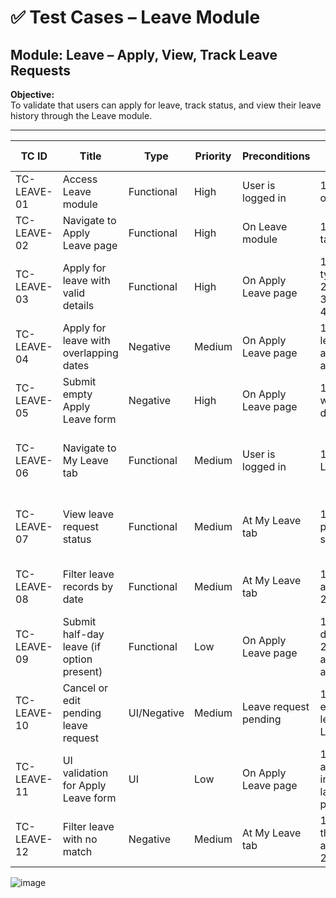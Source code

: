 # ✅ Test Cases – Leave Module

## Module: Leave – Apply, View, Track Leave Requests

**Objective:**  
To validate that users can apply for leave, track status, and view their leave history through the Leave module.

---

| TC ID       | Title                                      | Type       | Priority | Preconditions       | Test Steps                                                                                     | Expected Result                                       | Status |
|-------------|--------------------------------------------|------------|----------|----------------------|------------------------------------------------------------------------------------------------|--------------------------------------------------------|--------|
| TC-LEAVE-01 | Access Leave module                        | Functional | High     | User is logged in    | 1. Click “Leave” on sidebar                                                                    | Leave dashboard page loads                            | ✅ Pass |
| TC-LEAVE-02 | Navigate to Apply Leave page              | Functional | High     | On Leave module      | 1. Click “Apply” tab from top bar                                                              | Apply Leave form is displayed                         | ✅ Pass |
| TC-LEAVE-03 | Apply for leave with valid details        | Functional | High     | On Apply Leave page  | 1. Select leave type<br>2. Choose dates<br>3. Add reason<br>4. Click Apply                    | Leave request is submitted                            | ✅ Pass |
| TC-LEAVE-04 | Apply for leave with overlapping dates    | Negative   | Medium   | On Apply Leave page  | 1. Submit new leave request for a date range that already has leave                           | Error shown or request rejected                       | ✅ Pass |
| TC-LEAVE-05 | Submit empty Apply Leave form             | Negative   | High     | On Apply Leave page  | 1. Click Apply without selecting dates or type                                                 | Required field errors are shown                       | ✅ Pass |
| TC-LEAVE-06 | Navigate to My Leave tab                  | Functional | Medium   | User is logged in    | 1. Click “My Leave” tab                                                                        | Table showing leave history/status is displayed       | ✅ Pass |
| TC-LEAVE-07 | View leave request status                 | Functional | Medium   | At My Leave tab      | 1. Look for previously submitted leave                                                         | Status like "Pending", "Approved", or "Rejected" shown | ✅ Pass |
| TC-LEAVE-08 | Filter leave records by date              | Functional | Medium   | At My Leave tab      | 1. Choose From and To date<br>2. Click Search                                                  | Only matching leave records shown                     | ✅ Pass |
| TC-LEAVE-09 | Submit half-day leave (if option present) | Functional | Low      | On Apply Leave page  | 1. Select half-day option<br>2. Choose appropriate date and type                              | Half-day leave request is submitted                   | ✅ Pass |
| TC-LEAVE-10 | Cancel or edit pending leave request      | UI/Negative| Medium   | Leave request pending | 1. Try editing/cancelling leave from My Leave tab                                             | Cancel option may not be available (read-only)         | ✅ Pass |
| TC-LEAVE-11 | UI validation for Apply Leave form        | UI         | Low      | On Apply Leave page  | 1. Check alignment of input boxes, labels, date pickers                                       | UI is responsive and properly structured              | ✅ Pass |
| TC-LEAVE-12 | Filter leave with no match                | Negative   | Medium   | At My Leave tab      | 1. Select dates that don’t include any requests<br>2. Click Search                             | Message “No Records Found” shown                      | ✅ Pass |
![image](https://github.com/user-attachments/assets/d4b0f220-e043-4820-8a47-2f977b108863)
